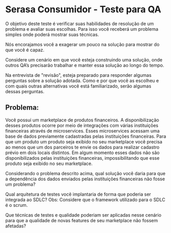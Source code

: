# Serasa Consumidor - Teste para QA
 
O objetivo deste teste é verificar suas habilidades de resolução de um problema e avaliar suas escolhas. Para isso você receberá um problema simples onde poderá mostrar suas técnicas.
 
Nós encorajamos você a exagerar um pouco na solução para mostrar do que você é capaz.
 
Considere um cenário em que você esteja construindo uma solução, onde outros QA’s precisarão trabalhar e manter essa solução ao longo do tempo. 
 
Na entrevista de "revisão", esteja preparado para responder algumas perguntas sobre a solução adotada.
Como e por que você as escolheu e com quais outras alternativas você está familiarizado, serão algumas dessas perguntas.
 
## Problema:
 
Você possui um marketplace de produtos financeiros. A disponibilização desses produtos ocorre por meio de integrações com várias instituições financeiras através de microservices.
Esses microservices acessam uma base de dados previamente cadastradas pelas instituições financeiras.
Para que um produto um produto seja exibido no seu marketplace você precisa ao menos que um dos parceiros te envie os dados para realizar cadastro prévio em dois locais distintos.
Em algum momento esses dados não são disponibilizados pelas instituições financeiras, impossibilitando que esse produto seja exibido no seu marketplace.
 
Considerando o problema descrito acima, qual solução você daria para que a dependência dos dados enviados pelas instituições financeiras não fosse um problema?

Qual arquitetura de testes você implantaria de forma que poderia ser integrada ao SDLC?
Obs: Considere que o framework utilizado para o SDLC é o scrum.

Que técnicas de testes e qualidade poderiam ser aplicadas nesse cenário para que a qualidade de novas features de seu marketplace não fossem afetadas?
